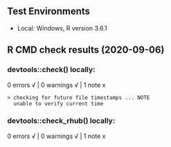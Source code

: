 ## Test Environments

* Local: Windows, R version 3.6.1

## R CMD check results (2020-09-06)

### devtools::check() locally:
0 errors √ | 0 warnings √ | 1 note x

```
> checking for future file timestamps ... NOTE
  unable to verify current time
```

### devtools::check_rhub() locally:
0 errors √ | 0 warnings √ | 1 note x
